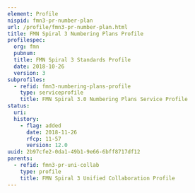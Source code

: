 ```yaml
---
element: Profile
nispid: fmn3-pr-number-plan
url: /profile/fmn3-pr-number-plan.html
title: FMN Spiral 3 Numbering Plans Profile
profilespec:
  org: fmn
  pubnum: 
  title: FMN Spiral 3 Standards Profile
  date: 2018-10-26
  version: 3
subprofiles:
  - refid: fmn3-numbering-plans-profile
    type: serviceprofile
    title: FMN Spiral 3.0 Numbering Plans Service Profile
status:
  uri: 
  history: 
    - flag: added
      date: 2018-11-26
      rfcp: 11-57
      version: 12.0
uuid: 2b97cfe2-0da1-49b1-9e66-6bff8717df12
parents:
  - refid: fmn3-pr-uni-collab
    type: profile
    title: FMN Spiral 3 Unified Collaboration Profile
---
```

